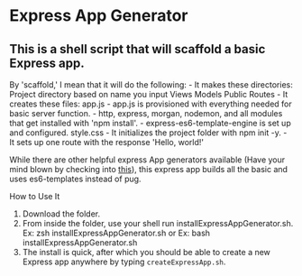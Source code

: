 # Express App Generator

## This is a shell script that will scaffold a basic Express app. 
By 'scaffold,' I mean that it will do the following:
    - It makes these directories:
        Project directory based on name you input
        Views
        Models
        Public
        Routes
    - It creates these files:
        app.js
        - app.js is provisioned with everything needed for basic server function.
            -  http, express, morgan, nodemon, and all modules that get installed with 
              'npm install'.
            - express-es6-template-engine is set up and configured.
        style.css
    - It initializes the project folder with npm init -y.
    - It sets up one route with the response 'Hello, world!'

While there are other helpful express App generators available (Have your mind blown by checking into [this](https://code.visualstudio.com/docs/nodejs/nodejs-tutorial#_an-express-application)), this express app builds all the basic and uses es6-templates instead of pug. 

How to Use It
1. Download the folder. 
2. From inside the folder, use your shell run installExpressAppGenerator.sh.
    Ex: zsh installExpressAppGenerator.sh
    or
    Ex: bash installExpressAppGenerator.sh
3. The install is quick, after which you should be able to create a new Express app anywhere by typing `createExpressApp.sh`. 

